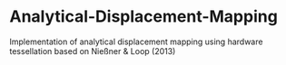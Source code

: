 # Analytical-Displacement-Mapping
Implementation of analytical displacement mapping using hardware tessellation based on Nießner &amp; Loop (2013)
